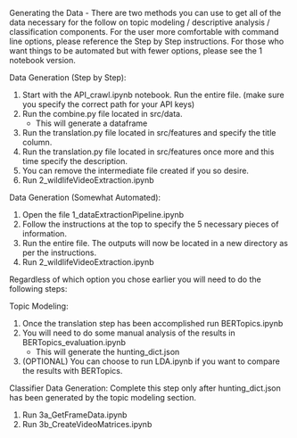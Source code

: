 Generating the Data - 
There are two methods you can use to get all of the data necessary for the follow on topic modeling / descriptive analysis / classification components.
For the user more comfortable with command line options, please reference the Step by Step instructions. For those who want things to be automated but with fewer
options, please see the 1 notebook version.

Data Generation (Step by Step):
1) Start with the API_crawl.ipynb notebook. Run the entire file. (make sure you specify the correct path for your API keys)
2) Run the combine.py file located in src/data.
   - This will generate a dataframe
3) Run the translation.py file located in src/features and specify the title column.
4) Run the translation.py file located in src/features once more and this time specify the description.
5) You can remove the intermediate file created if you so desire.
6) Run 2_wildlifeVideoExtraction.ipynb

Data Generation (Somewhat Automated):
1) Open the file 1_dataExtractionPipeline.ipynb
2) Follow the instructions at the top to specify the 5 necessary pieces of information.
3) Run the entire file. The outputs will now be located in a new directory as per the instructions.
4) Run 2_wildlifeVideoExtraction.ipynb

Regardless of which option you chose earlier you will need to do the following steps:

Topic Modeling:
1) Once the translation step has been accomplished run BERTopics.ipynb
2) You will need to do some manual analysis of the results in BERTopics_evaluation.ipynb
   - This will generate the hunting_dict.json
3) (OPTIONAL) You can choose to run LDA.ipynb if you want to compare the results with BERTopics.

Classifier Data Generation:
Complete this step only after hunting_dict.json has been generated by the topic modeling section.
1) Run 3a_GetFrameData.ipynb
2) Run 3b_CreateVideoMatrices.ipynb

